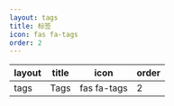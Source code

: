 ```yaml
---
layout: tags
title: 标签
icon: fas fa-tags
order: 2
---
```


| layout | title | icon        | order |
| ------ | ----- | ----------- | ----- |
| tags   | Tags  | fas fa-tags | 2     |